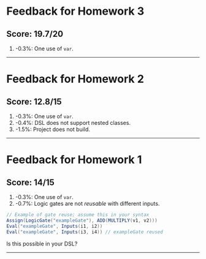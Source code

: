 # Feedback for Homework 3

## Score: 19.7/20

1. -0.3%: One use of `var`.

---

# Feedback for Homework 2

## Score: 12.8/15

1. -0.3%: One use of `var`.
2. -0.4%: DSL does not support nested classes.
3. -1.5%: Project does not build.

---

# Feedback for Homework 1

## Score: 14/15

1. -0.3%: One use of `var`.
2. -0.7%: Logic gates are not *reusable* with different inputs.

```scala
// Example of gate reuse; assume this in your syntax
Assign(LogicGate("exampleGate"), ADD(MULTIPLY(v1, v2)))
Eval("exampleGate", Inputs(i1, i2))
Eval("exampleGate", Inputs(i3, i4)) // exampleGate reused
```

Is this possible in your DSL?

---
